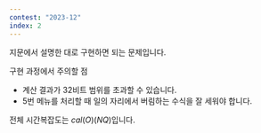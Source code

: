 ```yaml
---
contest: "2023-12"
index: 2
---
```


지문에서 설명한 대로 구현하면 되는 문제입니다.

구현 과정에서 주의할 점

- 계산 결과가 32비트 범위를 초과할 수 있습니다.
- 5번 메뉴를 처리할 때 일의 자리에서 버림하는 수식을 잘 세워야 합니다.

전체 시간복잡도는 $cal(O)(NQ)$입니다.
